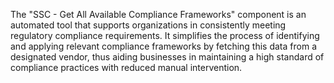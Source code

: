 The "SSC - Get All Available Compliance Frameworks" component is an automated tool that supports organizations in consistently meeting regulatory compliance requirements. It simplifies the process of identifying and applying relevant compliance frameworks by fetching this data from a designated vendor, thus aiding businesses in maintaining a high standard of compliance practices with reduced manual intervention.
